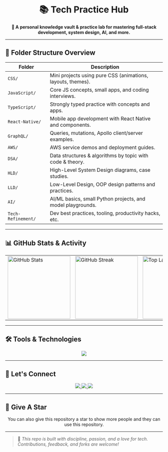 <!-- HEADER SECTION -->
<h1 align="center">📚 Tech Practice Hub</h1>

<p align="center">
  <b>🚀 A personal knowledge vault & practice lab for mastering full-stack development, system design, AI, and more.</b>
</p>

---

## 📂 Folder Structure Overview

| Folder           | Description                                                    |
|------------------|----------------------------------------------------------------|
| `CSS/`           | Mini projects using pure CSS (animations, layouts, themes).   |
| `JavaScript/`    | Core JS concepts, small apps, and coding interviews.          |
| `TypeScript/`    | Strongly typed practice with concepts and apps.               |
| `React-Native/`  | Mobile app development with React Native and components.      |
| `GraphQL/`       | Queries, mutations, Apollo client/server examples.            |
| `AWS/`           | AWS service demos and deployment guides.                      |
| `DSA/`           | Data structures & algorithms by topic with code & theory.     |
| `HLD/`           | High-Level System Design diagrams, case studies.              |
| `LLD/`           | Low-Level Design, OOP design patterns and practices.          |
| `AI/`            | AI/ML basics, small Python projects, and model playgrounds.   |
| `Tech-Refinement/` | Dev best practices, tooling, productivity hacks, etc.      |

---

## 📊 GitHub Stats & Activity

<table>
  <tr>
    <td>
      <img src="https://github-readme-stats.vercel.app/api?username=keeplay20&show_icons=true&theme=radical" alt="GitHub Stats" height="200"/>
    </td>
    <td>
      <img src="https://github-readme-streak-stats.herokuapp.com?user=keeplay20&theme=radical" alt="GitHub Streak" height="200"/>
    </td>
    <td>
      <img src="https://github-readme-stats.vercel.app/api/top-langs/?username=keeplay20&layout=compact&theme=radical" alt="Top Languages" height="200"/>
    </td>
  </tr>
</table>

---

## 🛠️ Tools & Technologies

<p align="center">
  <img src="https://skillicons.dev/icons?i=html,css,js,ts,react,nextjs,nodejs,graphql,aws,git,github,figma,vscode&theme=dark" />
</p>

---

## 🤝 Let's Connect

<p align="center">
  <a href="https://www.linkedin.com/in/mandar-vyas/" target="_blank">
    <img src="https://img.shields.io/badge/LinkedIn-blue?style=for-the-badge&logo=linkedin" />
  </a>
  <a href="mailto:mandar.vyas20@gmail.com">
    <img src="https://img.shields.io/badge/Gmail-red?style=for-the-badge&logo=gmail&logoColor=white" />
  </a>
  <a href="https://keeplay20.github.io/tech-practice-hub/">
    <img src="https://img.shields.io/badge/Portfolio-grey?style=for-the-badge&logo=firefox-browser&logoColor=white" />
  </a>
</p>

---

## 🤝 Give A Star

<p align="center"> You can also give this repository a star to show more people and they can use this repository. </p>

---

> 🧠 *This repo is built with discipline, passion, and a love for tech. Contributions, feedback, and forks are welcome!*
